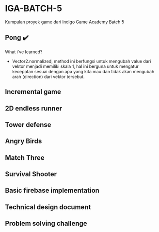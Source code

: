 # IGA-BATCH-5
 Kumpulan proyek game dari Indigo Game Academy Batch 5
 
## Pong ✔️
 What i've learned?
 - Vector2.normalized, method ini berfungsi untuk mengubah value dari vektor menjadi memiliki skala 1, hal ini berguna untuk mengatur kecepatan sesuai dengan apa yang kita mau dan tidak akan mengubah arah (direction) dari vektor tersebut.

## Incremental game

## 2D endless runner

## Tower defense

## Angry Birds

## Match Three

## Survival Shooter

## Basic firebase implementation

## Technical design document

## Problem solving challenge
